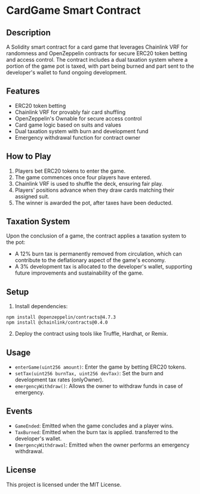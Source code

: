 
# CardGame Smart Contract

## Description

A Solidity smart contract for a card game that leverages Chainlink VRF for randomness and OpenZeppelin contracts for secure ERC20 token betting and access control. The contract includes a dual taxation system where a portion of the game pot is taxed, with part being burned and part sent to the developer's wallet to fund ongoing development.

## Features

- ERC20 token betting
- Chainlink VRF for provably fair card shuffling
- OpenZeppelin's Ownable for secure access control
- Card game logic based on suits and values
- Dual taxation system with burn and development fund
- Emergency withdrawal function for contract owner

## How to Play

1. Players bet ERC20 tokens to enter the game.
2. The game commences once four players have entered.
3. Chainlink VRF is used to shuffle the deck, ensuring fair play.
4. Players' positions advance when they draw cards matching their assigned suit.
5. The winner is awarded the pot, after taxes have been deducted.

## Taxation System

Upon the conclusion of a game, the contract applies a taxation system to the pot:

- A 12% burn tax is permanently removed from circulation, which can contribute to the deflationary aspect of the game's economy.
- A 3% development tax is allocated to the developer's wallet, supporting future improvements and sustainability of the game.

## Setup

1. Install dependencies:
```shell
npm install @openzeppelin/contracts@4.7.3
npm install @chainlink/contracts@0.4.0
```
2. Deploy the contract using tools like Truffle, Hardhat, or Remix.

## Usage

- `enterGame(uint256 amount)`: Enter the game by betting ERC20 tokens.
- `setTax(uint256 burnTax, uint256 devTax)`: Set the burn and development tax rates (onlyOwner).
- `emergencyWithdraw()`: Allows the owner to withdraw funds in case of emergency.

## Events

- `GameEnded`: Emitted when the game concludes and a player wins.
- `TaxBurned`: Emitted when the burn tax is applied.
 transferred to the developer's wallet.
- `EmergencyWithdrawal`: Emitted when the owner performs an emergency withdrawal.

## License

This project is licensed under the MIT License.
